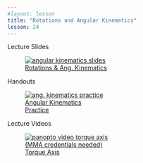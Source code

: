 ```yaml
---
#layout: lesson
title: "Rotations and Angular Kinematics"
lesson: 24
---
```


<div class="heading3"> Lecture Slides </div>

<div class="thumb_container">

  <a href="https://drive.google.com/file/d/1GfKARQY1TjClNWBmqyiAszKDNS2qwS6U/view" target="_blank">
    <figure class="thumblink">
      <img class="thumblink-img" src="{{site.baseurl}}/images/thumbs/L24.png" alt="angular kinematics slides" >
      <figcaption class="thumblink-caption"> Rotations & Ang. Kinematics </figcaption>
    </figure>
  </a>

</div>


<div class="heading3">
  Handouts
</div>

<div class="thumb_container">

  <a href="{{site.baseurl}}/handouts/h24_RotKinematics.pdf" target="_blank">
    <figure class="thumblink">
      <img class="thumblink-img-portrait" src="{{site.baseurl}}/images/thumbs/H24.png" alt="ang. kinematics practice" >
      <figcaption class="thumblink-caption"> Angular Kinematics <br> Practice </figcaption>
    </figure>
  </a>

</div>


<div class="heading3">
  Lecture Videos
</div>

<div class="thumb_container">

  <a href="https://mma.hosted.panopto.com/Panopto/Pages/Viewer.aspx?id=7c2d0225-cb56-4a27-97c6-abb50104cf75" target="_blank">
    <figure class="thumblink">
      <img class="thumblink-img"
    src="{{site.baseurl}}/images/thumbs/panopto_thumb.png"
    alt="panopto video torque axis" >
      <figcaption class="thumblink-caption" style="width: 180px;">
     (MMA credentials needed) Torque Axis </figcaption>
    </figure>
  </a>

</div>
